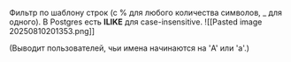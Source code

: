 Фильтр по шаблону строк (с % для любого количества символов, _ для одного). В Postgres есть **ILIKE** для case-insensitive.
![[Pasted image 20250810201353.png]]

(Выводит пользователей, чьи имена начинаются на 'A' или 'a'.)